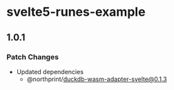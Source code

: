 # svelte5-runes-example

## 1.0.1

### Patch Changes

- Updated dependencies
  - @northprint/duckdb-wasm-adapter-svelte@0.1.3
